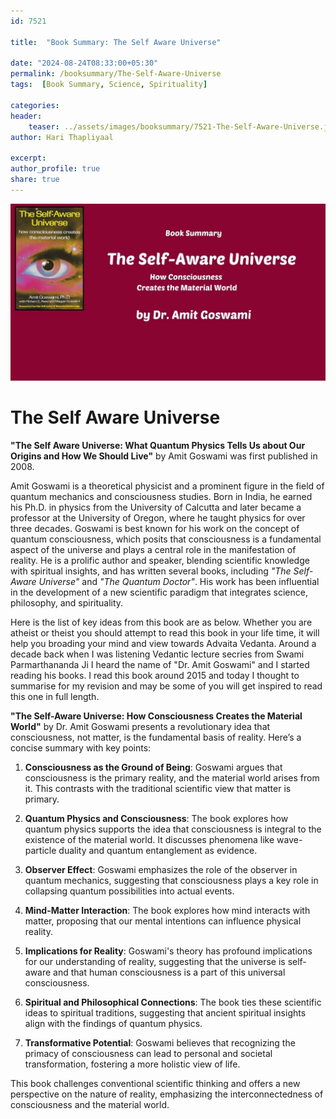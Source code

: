 ```yaml
---    
id: 7521    
  
title:  "Book Summary: The Self Aware Universe"       

date: "2024-08-24T08:33:00+05:30"    
permalink: /booksummary/The-Self-Aware-Universe     
tags:  [Book Summary, Science, Spirituality]     
    
categories:    
header:    
    teaser: ../assets/images/booksummary/7521-The-Self-Aware-Universe.jpg    
author: Hari Thapliyaal    

excerpt:    
author_profile: true    
share: true    
---    
```

    
![Book Summary: The-Self-Aware-Universe](../assets/images/booksummary/7521-The-Self-Aware-Universe.jpg)   

# The Self Aware Universe
   
**"The Self Aware Universe: What Quantum Physics Tells Us about Our Origins and How We Should Live"** by Amit Goswami was first published in 2008.    

Amit Goswami is a theoretical physicist and a prominent figure in the field of quantum mechanics and consciousness studies. Born in India, he earned his Ph.D. in physics from the University of Calcutta and later became a professor at the University of Oregon, where he taught physics for over three decades. Goswami is best known for his work on the concept of quantum consciousness, which posits that consciousness is a fundamental aspect of the universe and plays a central role in the manifestation of reality. He is a prolific author and speaker, blending scientific knowledge with spiritual insights, and has written several books, including *"The Self-Aware Universe"* and *"The Quantum Doctor"*. His work has been influential in the development of a new scientific paradigm that integrates science, philosophy, and spirituality.

Here is the list of key ideas from this book are as below. Whether you are atheist or theist you should attempt to read this book in your life time, it will help you broading your mind and view towards Advaita Vedanta. Around a decade back when I was listening Vedantic lecture secries from Swami Parmarthananda Ji I heard the name of "Dr. Amit Goswami" and I started reading his books. I read this book around 2015 and today I thought to summarise for my revision and may be some of you will get inspired to read this one in full length.

**"The Self-Aware Universe: How Consciousness Creates the Material World"** by Dr. Amit Goswami presents a revolutionary idea that consciousness, not matter, is the fundamental basis of reality. Here’s a concise summary with key points:

1. **Consciousness as the Ground of Being**: Goswami argues that consciousness is the primary reality, and the material world arises from it. This contrasts with the traditional scientific view that matter is primary.

2. **Quantum Physics and Consciousness**: The book explores how quantum physics supports the idea that consciousness is integral to the existence of the material world. It discusses phenomena like wave-particle duality and quantum entanglement as evidence.

3. **Observer Effect**: Goswami emphasizes the role of the observer in quantum mechanics, suggesting that consciousness plays a key role in collapsing quantum possibilities into actual events.

4. **Mind-Matter Interaction**: The book explores how mind interacts with matter, proposing that our mental intentions can influence physical reality.

5. **Implications for Reality**: Goswami's theory has profound implications for our understanding of reality, suggesting that the universe is self-aware and that human consciousness is a part of this universal consciousness.

6. **Spiritual and Philosophical Connections**: The book ties these scientific ideas to spiritual traditions, suggesting that ancient spiritual insights align with the findings of quantum physics.

7. **Transformative Potential**: Goswami believes that recognizing the primacy of consciousness can lead to personal and societal transformation, fostering a more holistic view of life.

This book challenges conventional scientific thinking and offers a new perspective on the nature of reality, emphasizing the interconnectedness of consciousness and the material world.

